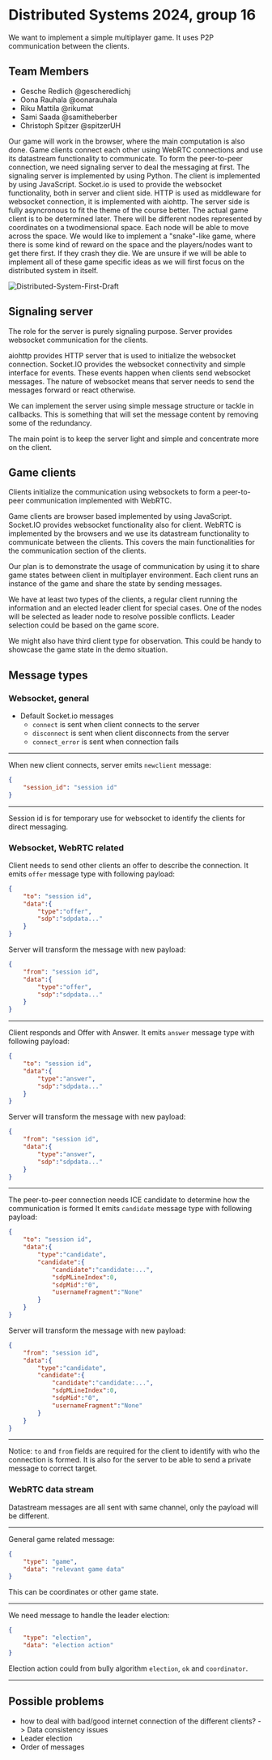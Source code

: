 # Distributed Systems 2024, group 16

We want to implement a simple multiplayer game.
It uses P2P communication between the clients.

## Team Members
* Gesche Redlich @gescheredlichj
* Oona Rauhala @oonarauhala
* Riku Mattila @rikumat
* Sami Saada @samitheberber
* Christoph Spitzer @spitzerUH

Our game will work in the browser, where the main computation is also done.
Game clients connect each other using WebRTC connections and use its datastream functionality to communicate.
To form the peer-to-peer connection, we need signaling server to deal the messaging at first.
The signaling server is implemented by using Python.
The client is implemented by using JavaScript.
Socket.io is used to provide the websocket functionality, both in server and client side.
HTTP is used as middleware for websocket connection, it is implemented with aiohttp.
The server side is fully asyncronous to fit the theme of the course better.
The actual game client is to be determined later.
There will be different nodes represented by coordinates on a twodimensional space.
Each node will be able to move across the space.
We would like to implement a "snake"-like game, where there is some kind of reward on the space and the players/nodes want to get there first.
If they crash they die.
We are unsure if we will be able to implement all of these game specific ideas as we will first focus on the distributed system in itself.

![Distributed-System-First-Draft](https://github.com/user-attachments/assets/f672382a-1d7a-40f7-b9f9-a565cf85619f)

## Signaling server

The role for the server is purely signaling purpose.
Server provides websocket communication for the clients.

aiohttp provides HTTP server that is used to initialize the websocket connection.
Socket.IO provides the websocket connectivity and simple interface for events.
These events happen when clients send websocket messages.
The nature of websocket means that server needs to send the messages forward or react otherwise.

We can implement the server using simple message structure or tackle in callbacks.
This is something that will set the message content by removing some of the redundancy.

The main point is to keep the server light and simple and concentrate more on the client.

## Game clients

Clients initialize the communication using websockets to form a peer-to-peer communication implemented with WebRTC.

Game clients are browser based implemented by using JavaScript.
Socket.IO provides websocket functionality also for client.
WebRTC is implemented by the browsers and we use its datastream functionality to communicate between the clients.
This covers the main functionalities for the communication section of the clients.

Our plan is to demonstrate the usage of communication by using it to share game states between client in multiplayer environment.
Each client runs an instance of the game and share the state by sending messages.

We have at least two types of the clients, a regular client running the information and an elected leader client for special cases.
One of the nodes will be selected as leader node to resolve possible conflicts.
Leader selection could be based on the game score.

We might also have third client type for observation.
This could be handy to showcase the game state in the demo situation.

## Message types

### Websocket, general

* Default Socket.io messages
    * ```connect``` is sent when client connects to the server
    * ```disconnect``` is sent when client disconnects from the server
    * ```connect_error``` is sent when connection fails

---

When new client connects, server emits ```newclient``` message:
```json
{
    "session_id": "session id"
}
```

---

Session id is for temporary use for websocket to identify the clients for direct messaging.

### Websocket, WebRTC related

Client needs to send other clients an offer to describe the connection.
It emits ```offer``` message type with following payload:
```json
{
    "to": "session id",
    "data":{
        "type":"offer",
        "sdp":"sdpdata..."
    }
}
```
Server will transform the message with new payload:
```json
{
    "from": "session id",
    "data":{
        "type":"offer",
        "sdp":"sdpdata..."
    }
}
```

---

Client responds and Offer with Answer.
It emits ```answer``` message type with following payload:
```json
{
    "to": "session id",
    "data":{
        "type":"answer",
        "sdp":"sdpdata..."
    }
}
```
Server will transform the message with new payload:
```json
{
    "from": "session id",
    "data":{
        "type":"answer",
        "sdp":"sdpdata..."
    }
}
```

---

The peer-to-peer connection needs ICE candidate to determine how the communication is formed
It emits ```candidate``` message type with following payload:
```json
{
    "to": "session id",
    "data":{
        "type":"candidate",
        "candidate":{
            "candidate":"candidate:...",
            "sdpMLineIndex":0,
            "sdpMid":"0",
            "usernameFragment":"None"
        }
    }
}
```
Server will transform the message with new payload:
```json
{
    "from": "session id",
    "data":{
        "type":"candidate",
        "candidate":{
            "candidate":"candidate:...",
            "sdpMLineIndex":0,
            "sdpMid":"0",
            "usernameFragment":"None"
        }
    }
}
```

---

Notice: ```to``` and ```from``` fields are required for the client to identify with who the connection is formed.
It is also for the server to be able to send a private message to correct target.

### WebRTC data stream

Datastream messages are all sent with same channel, only the payload will be different.

---

General game related message:
```json
{
    "type": "game",
    "data": "relevant game data"
}
```
This can be coordinates or other game state.

---

We need message to handle the leader election:
```json
{
    "type": "election",
    "data": "election action"
}
```
Election action could from bully algorithm ```election```, ```ok``` and ```coordinator```.

---

## Possible problems
* how to deal with bad/good internet connection of the different clients? -> Data consistency issues
* Leader election
* Order of messages
